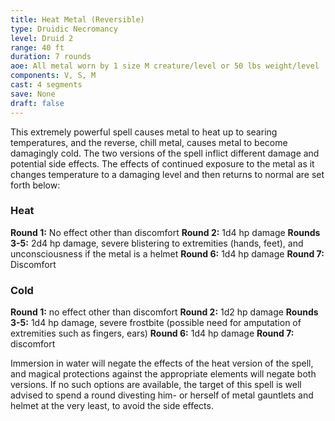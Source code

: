 ```yaml
---
title: Heat Metal (Reversible)
type: Druidic Necromancy
level: Druid 2
range: 40 ft
duration: 7 rounds
aoe: All metal worn by 1 size M creature/level or 50 lbs weight/level
components: V, S, M
cast: 4 segments
save: None
draft: false
---
```


This extremely powerful spell causes metal to heat up to searing temperatures, and the reverse, chill metal, causes metal to become damagingly cold. The two versions of the spell inflict different damage and potential side effects. The effects of continued exposure to the metal as it changes temperature to a damaging level and then returns to normal are set forth below:

### Heat

**Round 1:** No effect other than discomfort
**Round 2:** 1d4 hp damage
**Rounds 3-5:** 2d4 hp damage, severe blistering to extremities (hands, feet), and unconsciousness if the metal is a helmet
**Round 6:** 1d4 hp damage
**Round 7:** Discomfort

### Cold

**Round 1:** no effect other than discomfort
**Round 2:** 1d2 hp damage
**Rounds 3-5:** 1d4 hp damage, severe frostbite (possible need for amputation of extremities such as fingers, ears)
**Round 6:** 1d4 hp damage
**Round 7:** discomfort

Immersion in water will negate the effects of the heat version of the spell, and magical protections against the appropriate elements will negate both versions. If no such options are available, the target of this spell is well advised to spend a round divesting him- or herself of metal gauntlets and helmet at the very least, to avoid the side effects.
